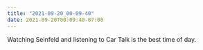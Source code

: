 ```yaml
---
title: "2021-09-20_00-09-40"
date: 2021-09-20T00:09:40-07:00
---
```


Watching Seinfeld and listening to Car Talk is the best time of day. 
